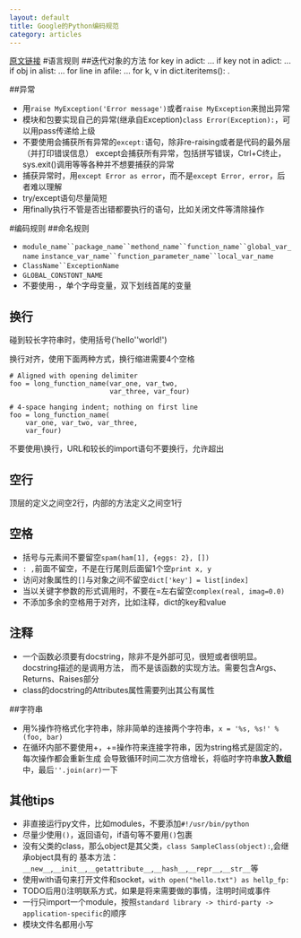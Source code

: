 ```yaml
---
layout: default
title: Google的Python编码规范
category: articles
---
```

[原文链接](http://google-styleguide.googlecode.com/svn/trunk/pyguide.html)
#语言规则
##迭代对象的方法
    for key in adict: ...
    if key not in adict: ...
    if obj in alist: ...
    for line in afile: ...
    for k, v in dict.iteritems(): .

##异常
+ 用`raise MyException('Error message')`或者`raise MyException`来抛出异常
+ 模块和包要实现自己的异常(继承自Exception)`class Error(Exception):`，可以用pass传递给上级
+ 不要使用会捕获所有异常的`except:`语句，除非re-raising或者是代码的最外层（并打印错误信息）
except会捕获所有异常，包括拼写错误，Ctrl+C终止，sys.exit()调用等等各种并不想要捕获的异常
+ 捕获异常时，用`except Error as error`，而不是`except Error, error`，后者难以理解
+ try/except语句尽量简短
+ 用finally执行不管是否出错都要执行的语句，比如关闭文件等清除操作

#编码规则
##命名规则
+ `module_name``package_name``methond_name``function_name``global_var_name`
`instance_var_name``function_parameter_name``local_var_name`
+ `ClassName``ExceptionName`
+ `GLOBAL_CONSTONT_NAME`
+ 不要使用`-`，单个字母变量，双下划线首尾的变量


## 换行
碰到较长字符串时，使用括号('hello''world!')

换行对齐，使用下面两种方式，换行缩进需要4个空格

    # Aligned with opening delimiter
    foo = long_function_name(var_one, var_two,
                             var_three, var_four)
    
    # 4-space hanging indent; nothing on first line
    foo = long_function_name(
        var_one, var_two, var_three,
        var_four)

不要使用\\换行，URL和较长的import语句不要换行，允许超出

## 空行
顶层的定义之间空2行，内部的方法定义之间空1行

## 空格
+ 括号与元素间不要留空`spam(ham[1], {eggs: 2}, [])`
+ `: ,`前面不留空，不是在行尾则后面留1个空`print x, y`
+ 访问对象属性的`[]`与对象之间不留空`dict['key'] = list[index]`
+ 当以关键字参数的形式调用时，不要在=左右留空`complex(real, imag=0.0)`
+ 不添加多余的空格用于对齐，比如注释，dict的key和value

## 注释
+ 一个函数必须要有docstring，除非不是外部可见，很短或者很明显。docstring描述的是调用方法，
而不是该函数的实现方法。需要包含Args、Returns、Raises部分
+ class的docstring的Attributes属性需要列出其公有属性

##字符串
+ 用%操作符格式化字符串，除非简单的连接两个字符串，`x = '%s, %s!' % (foo, bar)`
+ 在循环内部不要使用+，+=操作符来连接字符串，因为string格式是固定的，每次操作都会重新生成
会导致循环时间二次方倍增长，将临时字符串**放入数组**中，最后`''.join(arr)`一下



## 其他tips
+ 非直接运行py文件，比如modules，不要添加`#!/usr/bin/python`
+ 尽量少使用`()`，返回语句，if语句等不要用`()`包裹
+ 没有父类的class，那么object是其父类，`class SampleClass(object):`,会继承object具有的
基本方法：`__new__`,`__init__`,`__getattribute__`,`__hash__`,`__repr__`,`__str__`等
+ 使用with语句来打开文件和socket，`with open("hello.txt") as hellp_fp:`
+ TODO后用()注明联系方式，如果是将来需要做的事情，注明时间或事件
+ 一行只import一个module，按照`standard library -> third-party -> application-specific`的顺序
+ 模块文件名都用小写

